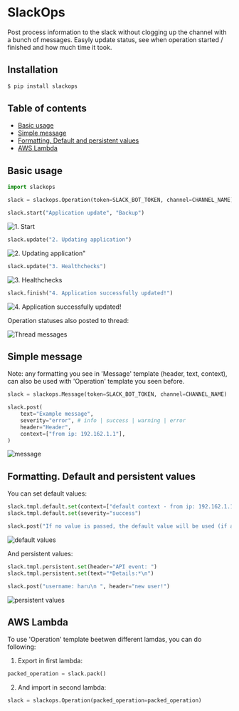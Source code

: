 # SlackOps
Post process information to the slack without clogging up the channel with a bunch of messages. Easyly update status, see when operation started / finished and how much time it took.

## Installation
```bash
$ pip install slackops
```
## Table of contents
* [Basic usage](#basic-usage)
* [Simple message](#basic-usage-of-the-web-client)
* [Formatting. Default and persistent values](#basic-usage-of-the-web-client)
* [AWS Lambda]()

## Basic usage
```python
import slackops

slack = slackops.Operation(token=SLACK_BOT_TOKEN, channel=CHANNEL_NAME)

slack.start("Application update", "Backup")
```

![1. Start](https://raw.githubusercontent.com/haru-mamburu/slackops/master/docs/images/1-start.png)

```python
slack.update("2. Updating application")
```
![2. Updating application"](https://raw.githubusercontent.com/haru-mamburu/slackops/master/docs/images/2-update.png)

```python
slack.update("3. Healthchecks")
```
![3. Healthchecks](https://raw.githubusercontent.com/haru-mamburu/slackops/master/docs/images/3-update.png)

```python
slack.finish("4. Application successfully updated!")
```
![4. Application successfully updated!](https://raw.githubusercontent.com/haru-mamburu/slackops/master/docs/images/4-finish.png)

Operation statuses also posted to thread:

![Thread messages](https://raw.githubusercontent.com/haru-mamburu/slackops/master/docs/images/5-thread-messages.png)

## Simple message
Note: any formatting you see in 'Message' template (header, text, context), can also be used with 'Operation' template you seen before.

```python
slack = slackops.Message(token=SLACK_BOT_TOKEN, channel=CHANNEL_NAME)

slack.post(
    text="Example message",
    severity="error", # info | success | warning | error
    header="Header",
    context=["from ip: 192.162.1.1"],
)
```

![message](https://raw.githubusercontent.com/haru-mamburu/slackops/master/docs/images/message.png)


## Formatting. Default and persistent values
You can set default values:
```python
slack.tmpl.default.set(context=["default context - from ip: 192.162.1.1"])
slack.tmpl.default.set(severity="success")

slack.post("If no value is passed, the default value will be used (if available).")
```

![default values](https://raw.githubusercontent.com/haru-mamburu/slackops/master/docs/images/default_values.png)

And persistent values:
```python
slack.tmpl.persistent.set(header="API event: ")
slack.tmpl.persistent.set(text="*Details:*\n")

slack.post("username: haru\n ", header="new user!")
```

![persistent values](https://raw.githubusercontent.com/haru-mamburu/slackops/master/docs/images/persistent_values.png)

## AWS Lambda
To use 'Operation' template beetwen different lamdas, you can do following:
1. Export in first lambda:
```python
packed_operation = slack.pack()
```
2. And import in second lambda:
```python
slack = slackops.Operation(packed_operation=packed_operation)
```